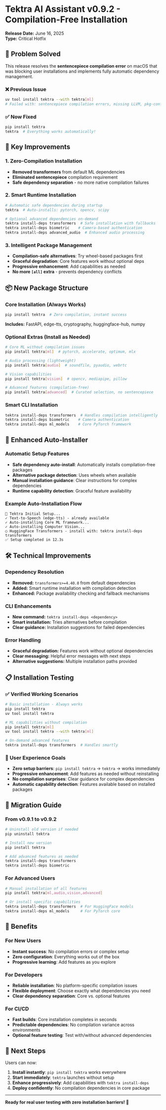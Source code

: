 # Tektra AI Assistant v0.9.2 - Compilation-Free Installation

**Release Date:** June 16, 2025  
**Type:** Critical Hotfix

## 🎯 **Problem Solved**

This release resolves the **sentencepiece compilation error** on macOS that was blocking user installations and implements fully automatic dependency management.

### ❌ Previous Issue
```bash
uv tool install tektra --with tektra[ml]
# Failed with: sentencepiece compilation errors, missing LLVM, pkg-config issues
```

### ✅ Now Fixed
```bash
pip install tektra
tektra  # Everything works automatically!
```

## 🚀 **Key Improvements**

### 1. **Zero-Compilation Installation**
- **Removed transformers** from default ML dependencies
- **Eliminated sentencepiece** compilation requirement
- **Safe dependency separation** - no more native compilation failures

### 2. **Smart Runtime Installation**
```bash
# Automatic safe dependencies during startup
tektra  # Auto-installs: pytorch, opencv, scipy

# Optional advanced dependencies on-demand
tektra install-deps transformers  # Safe installation with fallbacks
tektra install-deps biometric    # Camera-based authentication
tektra install-deps advanced_audio  # Enhanced audio processing
```

### 3. **Intelligent Package Management**
- **Compilation-safe alternatives**: Try wheel-based packages first
- **Graceful degradation**: Core features work without optional deps
- **Progressive enhancement**: Add capabilities as needed
- **No more `[all]` extra** - prevents dependency conflicts

## 📦 **New Package Structure**

### Core Installation (Always Works)
```bash
pip install tektra  # Zero compilation, instant success
```
**Includes:** FastAPI, edge-tts, cryptography, huggingface-hub, numpy

### Optional Extras (Install as Needed)
```bash
# Core ML without compilation issues
pip install tektra[ml]  # pytorch, accelerate, optimum, mlx

# Audio processing (lightweight)
pip install tektra[audio]  # soundfile, pyaudio, webrtc

# Vision capabilities
pip install tektra[vision]  # opencv, mediapipe, pillow

# Advanced features (compilation-free)
pip install tektra[advanced]  # Curated selection, no sentencepiece
```

### Smart CLI Installation
```bash
tektra install-deps transformers  # Handles compilation intelligently
tektra install-deps biometric    # Camera authentication
tektra install-deps ml_models    # Core PyTorch framework
```

## 🧠 **Enhanced Auto-Installer**

### Automatic Setup Features
- **Safe dependency auto-install**: Automatically installs compilation-free packages
- **Alternative package detection**: Uses wheels when available
- **Manual installation guidance**: Clear instructions for complex dependencies
- **Runtime capability detection**: Graceful feature availability

### Example Auto-Installation Flow
```
🔧 Tektra Initial Setup...
✓ Text-to-Speech (edge-tts) - already available
✓ Auto-installing Core ML framework...
✓ Auto-installing Computer Vision...
○ HuggingFace Transformers - install with: tektra install-deps transformers
✅ Setup completed in 12.3s
```

## 🛠️ **Technical Improvements**

### Dependency Resolution
- **Removed:** `transformers>=4.40.0` from default dependencies
- **Added:** Smart runtime installation with compilation detection
- **Enhanced:** Package availability checking and fallback mechanisms

### CLI Enhancements
- **New command:** `tektra install-deps <dependency>`
- **Smart installation:** Tries alternatives before compilation
- **Clear guidance:** Installation suggestions for failed dependencies

### Error Handling
- **Graceful degradation:** Features work without optional dependencies
- **Clear messaging:** Helpful error messages with next steps
- **Alternative suggestions:** Multiple installation paths provided

## 📋 **Installation Testing**

### ✅ **Verified Working Scenarios**
```bash
# Basic installation - Always works
pip install tektra
uv tool install tektra

# ML capabilities without compilation
pip install tektra[ml]
uv tool install tektra --with tektra[ml]

# On-demand advanced features
tektra install-deps transformers  # Handles smartly
```

### 🎯 **User Experience Goals**
- **Zero setup barriers**: `pip install tektra` → `tektra` → works immediately
- **Progressive enhancement**: Add features as needed without reinstalling
- **No compilation surprises**: Clear guidance for complex dependencies
- **Automatic capability detection**: Features available based on installed packages

## 🔄 **Migration Guide**

### From v0.9.1 to v0.9.2
```bash
# Uninstall old version if needed
pip uninstall tektra

# Install new version
pip install tektra

# Add advanced features as needed
tektra install-deps transformers
tektra install-deps biometric
```

### For Advanced Users
```bash
# Manual installation of all features
pip install tektra[ml,audio,vision,advanced]

# Or install specific capabilities
tektra install-deps transformers  # For HuggingFace models
tektra install-deps ml_models     # For PyTorch core
```

## 🎉 **Benefits**

### For New Users
- **Instant success**: No compilation errors or complex setup
- **Zero configuration**: Everything works out of the box
- **Progressive learning**: Add features as you explore

### For Developers
- **Reliable installation**: No platform-specific compilation issues
- **Flexible deployment**: Choose exactly what dependencies you need
- **Clear dependency separation**: Core vs. optional features

### For CI/CD
- **Fast builds**: Core installation completes in seconds
- **Predictable dependencies**: No compilation variance across environments
- **Optional feature testing**: Test with/without advanced dependencies

## 🔮 **Next Steps**

Users can now:
1. **Install instantly**: `pip install tektra` works everywhere
2. **Start immediately**: `tektra` launches without setup
3. **Enhance progressively**: Add capabilities with `tektra install-deps`
4. **Deploy confidently**: No compilation dependencies in core package

---

**Ready for real user testing with zero installation barriers!** 🚀